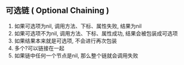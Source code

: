 ## 可选链 ( Optional Chaining )

1. 如果可选项为nil, 调用方法、下标、属性失败, 结果为nil
2. 如果可选项不为nil, 调用方法、下标、属性成功, 结果会被包装成可选项
3. 如果结果本来就是可选项, 不会进行再次包装
4. 多个?可以链接在一起
5. 如果链中任何一个节点是nil, 那么整个链就会调用失败

